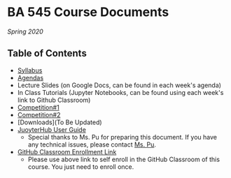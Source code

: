 # BA 545 Course Documents
_Spring 2020_

## Table of Contents
+ [Syllabus](https://github.com/DrJieTao/ba545-docs/blob/master/syllabus.md)
+ [Agendas](https://github.com/DrJieTao/ba545-docs/tree/master/Agendas)
+ Lecture Slides (on Google Docs, can be found in each week's agenda)
+ In Class Tutorials (Jupyter Notebooks, can be found using each week's link to Github Classroom)
+ [Competition#1](https://github.com/DrJieTao/ba545-docs/tree/master/competition1)
+ [Competition#2](https://github.com/DrJieTao/ba545-docs/tree/master/competition2)
+ [Downloads](To Be Updated)
+ [JuoyterHub User Guide](https://github.com/DrJieTao/ba545-docs/blob/master/1_28_2019%20JupyterHub-Guide.pdf)
  + Special thanks to Ms. Pu for preparing this document. If you have any technical issues, please contact [Ms. Pu](mailto:yue.pu@student.fairfield.edu).
+ [GitHub Classroom Enrollment Link](https://classroom.github.com/classrooms/47040653-fairfield-university-ba545-sp2020)
  + Please use above link to self enroll in the GitHub Classroom of this course. You just need to enroll once.

